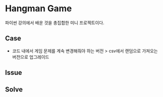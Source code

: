 # Hangman Game
파이썬 강의에서 배운 것을 총집합한 미니 프로젝트이다.

## Case
- 코드 내에서 게임 문제를 계속 변경해줘야 하는 버전 > csv에서 랜덤으로 가져오는 버전으로 업그레이드

## Issue


## Solve
